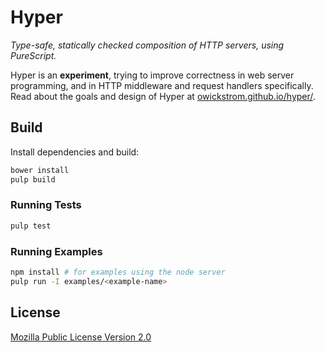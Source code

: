 # Hyper

*Type-safe, statically checked composition of HTTP servers, using PureScript.*

Hyper is an **experiment**, trying to improve correctness in web server
programming, and in HTTP middleware and request handlers specifically. Read
about the goals and design of Hyper at [owickstrom.github.io/hyper/](
https://owickstrom.github.io/hyper/).

## Build

Install dependencies and build:

```bash
bower install
pulp build
```

### Running Tests

```bash
pulp test
```

### Running Examples

```bash
npm install # for examples using the node server
pulp run -I examples/<example-name>
```

## License

[Mozilla Public License Version 2.0](LICENSE)
